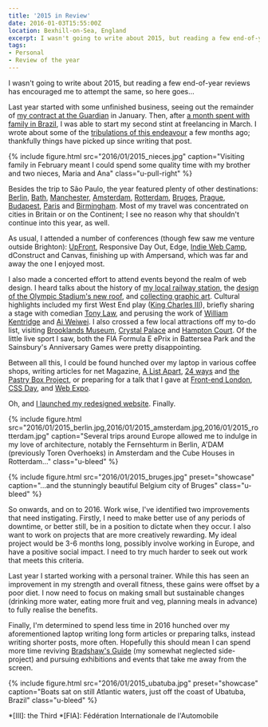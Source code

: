 ```yaml
---
title: '2015 in Review'
date: 2016-01-03T15:55:00Z
location: Bexhill-on-Sea, England
excerpt: I wasn't going to write about 2015, but reading a few end-of-year reviews has encouraged me to attempt the same, so here goes...
tags:
- Personal
- Review of the year
---
```

I wasn't going to write about 2015, but reading a few end-of-year reviews has encouraged me to attempt the same, so here goes...

Last year started with some unfinished business, seeing out the remainder of [my contract at the Guardian][1] in January. Then, after [a month spent with family in Brazil][2], I was able to start my second stint at freelancing in March. I wrote about some of the [tribulations of this endeavour][3] a few months ago; thankfully things have picked up since writing that post.

{% include figure.html
  src="2016/01/2015_nieces.jpg"
  caption="Visiting family in February meant I could spend some quality time with my brother and two nieces, Maria and Ana"
  class="u-pull-right"
%}

Besides the trip to São Paulo, the year featured plenty of other destinations: [Berlin][4], [Bath][5], [Manchester][6], [Amsterdam][7], [Rotterdam][8], [Bruges][9], [Prague][10], [Budapest][11], [Paris][12] and [Birmingham][13]. Most of my travel was concentrated on cities in Britain or on the Continent; I see no reason why that shouldn't continue into this year, as well.

As usual, I attended a number of conferences (though few saw me venture outside Brighton): [UpFront][14], Responsive Day Out, Edge, [Indie Web Camp][15], dConstruct and Canvas, finishing up with Ampersand, which was far and away the one I enjoyed most.

I also made a concerted effort to attend events beyond the realm of web design. I heard talks about the history of [my local railway station][16], the [design of the Olympic Stadium's new roof][17], and [collecting graphic art][18]. Cultural highlights included my first West End play ([King Charles III][19]), briefly sharing a stage with comedian [Tony Law][20], and perusing the work of [William Kentridge][21] and [Ai Weiwei][22]. I also crossed a few local attractions off my to-do list, visiting [Brooklands Museum][23], [Crystal Palace][24] and [Hampton Court][25]. Of the little live sport I saw, both the FIA Formula E ePrix in Battersea Park and the Sainsbury's Anniversary Games were pretty disappointing.

Between all this, I could be found hunched over my laptop in various coffee shops, writing articles for net Magazine, [A List Apart][26], [24 ways][27] and [the Pastry Box Project][28], or preparing for a talk that I gave at [Front-end London][29], [CSS Day][30], and [Web Expo][31].

Oh, and [I launched my redesigned website][32]. Finally.

{% include figure.html
  src="2016/01/2015_berlin.jpg,2016/01/2015_amsterdam.jpg,2016/01/2015_rotterdam.jpg"
  caption="Several trips around Europe allowed me to indulge in my love of architecture, notably the Fernsehturm in Berlin, A'DAM (previously Toren Overhoeks) in Amsterdam and the Cube Houses in Rotterdam…"
  class="u-bleed"
%}

{% include figure.html
  src="2016/01/2015_bruges.jpg"
  preset="showcase"
  caption="…and the stunningly beautiful Belgium city of Bruges"
  class="u-bleed"
%}

So onwards, and on to 2016. Work wise, I've identified two improvements that need instigating. Firstly, I need to make better use of any periods of downtime, or better still, be in a position to dictate when they occur. I also want to work on projects that are more creatively rewarding. My ideal project would be 3-6 months long, possibly involve working in Europe, and have a positive social impact. I need to try much harder to seek out work that meets this criteria.

Last year I started working with a personal trainer. While this has seen an improvement in my strength and overall fitness, these gains were offset by a poor diet. I now need to focus on making small but sustainable changes (drinking more water, eating more fruit and veg, planning meals in advance) to fully realise the benefits.

Finally, I'm determined to spend less time in 2016 hunched over my aforementioned laptop writing long form articles or preparing talks, instead writing shorter posts, more often. Hopefully this should mean I can spend more time reviving [Bradshaw's Guide][33] (my somewhat neglected side-project) and pursuing exhibitions and events that take me away from the screen.

{% include figure.html
  src="2016/01/2015_ubatuba.jpg"
  preset="showcase"
  caption="Boats sat on still Atlantic waters, just off the coast of Ubatuba, Brazil"
  class="u-bleed"
%}

[1]: /2015/01/changing_gears
[2]: https://www.flickr.com/photos/paulrobertlloyd/albums/72157651139544056
[3]: /2015/10/taking_the_plunge
[4]: /2015/03/berlin
[5]: https://www.flickr.com/photos/paulrobertlloyd/albums/72157653674238385
[6]: https://www.flickr.com/photos/paulrobertlloyd/albums/72157653664664251
[7]: https://www.flickr.com/photos/paulrobertlloyd/albums/72157655492168761
[8]: /2015/06/rotterdam
[9]: https://www.flickr.com/photos/paulrobertlloyd/albums/72157655245859280
[10]: /2015/09/prague
[11]: https://www.flickr.com/photos/paulrobertlloyd/albums/72157661145540980
[12]: https://www.flickr.com/photos/paulrobertlloyd/albums/72157661668166631
[13]: https://www.flickr.com/photos/paulrobertlloyd/albums/72157661695705731
[14]: /2015/05/upfront
[15]: /2015/07/webmentions
[16]: https://en.wikipedia.org/wiki/London_Road_%28Brighton%29_railway_station
[17]: http://istructe.hosted.panopto.com/Panopto/Pages/Viewer.aspx?id=98a11fad-5fb2-4182-9eff-0e0f777ac829
[18]: https://twitter.com/uniteditions/status/623858523764596736
[19]: https://en.wikipedia.org/wiki/King_Charles_III_%28play%29
[20]: https://en.wikipedia.org/wiki/Tony_Law
[21]: /2015/06/william_kentridge
[22]: https://www.flickr.com/photos/paulrobertlloyd/albums/72157661132705309
[23]: https://www.flickr.com/photos/paulrobertlloyd/albums/72157657142944499
[24]: https://www.flickr.com/photos/paulrobertlloyd/albums/72157657546312162
[25]: https://www.flickr.com/photos/paulrobertlloyd/albums/72157661970993660
[26]: http://alistapart.com/article/thinking-responsively-a-framework-for-future-learning
[27]: https://24ways.org/2015/beyond-the-style-guide/
[28]: https://the-pastry-box-project.net/baker/paul-lloyd
[29]: /talks/frontend_london_may_2015
[30]: /talks/css_day_2015
[31]: /talks/webexpo_2015
[32]: /2015/07/shipped
[33]: http://bradshawsguide.org

*[III]: the Third
*[FIA]: Fédération Internationale de l'Automobile
